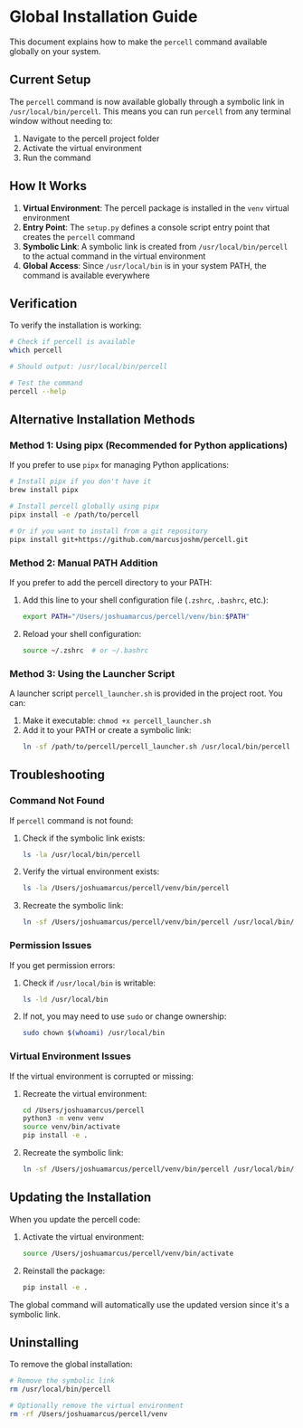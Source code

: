 # Global Installation Guide

This document explains how to make the `percell` command available globally on your system.

## Current Setup

The `percell` command is now available globally through a symbolic link in `/usr/local/bin/percell`. This means you can run `percell` from any terminal window without needing to:

1. Navigate to the percell project folder
2. Activate the virtual environment
3. Run the command

## How It Works

1. **Virtual Environment**: The percell package is installed in the `venv` virtual environment
2. **Entry Point**: The `setup.py` defines a console script entry point that creates the `percell` command
3. **Symbolic Link**: A symbolic link is created from `/usr/local/bin/percell` to the actual command in the virtual environment
4. **Global Access**: Since `/usr/local/bin` is in your system PATH, the command is available everywhere

## Verification

To verify the installation is working:

```bash
# Check if percell is available
which percell

# Should output: /usr/local/bin/percell

# Test the command
percell --help
```

## Alternative Installation Methods

### Method 1: Using pipx (Recommended for Python applications)

If you prefer to use `pipx` for managing Python applications:

```bash
# Install pipx if you don't have it
brew install pipx

# Install percell globally using pipx
pipx install -e /path/to/percell

# Or if you want to install from a git repository
pipx install git+https://github.com/marcusjoshm/percell.git
```

### Method 2: Manual PATH Addition

If you prefer to add the percell directory to your PATH:

1. Add this line to your shell configuration file (`.zshrc`, `.bashrc`, etc.):
   ```bash
   export PATH="/Users/joshuamarcus/percell/venv/bin:$PATH"
   ```

2. Reload your shell configuration:
   ```bash
   source ~/.zshrc  # or ~/.bashrc
   ```

### Method 3: Using the Launcher Script

A launcher script `percell_launcher.sh` is provided in the project root. You can:

1. Make it executable: `chmod +x percell_launcher.sh`
2. Add it to your PATH or create a symbolic link:
   ```bash
   ln -sf /path/to/percell/percell_launcher.sh /usr/local/bin/percell
   ```

## Troubleshooting

### Command Not Found

If `percell` command is not found:

1. Check if the symbolic link exists:
   ```bash
   ls -la /usr/local/bin/percell
   ```

2. Verify the virtual environment exists:
   ```bash
   ls -la /Users/joshuamarcus/percell/venv/bin/percell
   ```

3. Recreate the symbolic link:
   ```bash
   ln -sf /Users/joshuamarcus/percell/venv/bin/percell /usr/local/bin/percell
   ```

### Permission Issues

If you get permission errors:

1. Check if `/usr/local/bin` is writable:
   ```bash
   ls -ld /usr/local/bin
   ```

2. If not, you may need to use `sudo` or change ownership:
   ```bash
   sudo chown $(whoami) /usr/local/bin
   ```

### Virtual Environment Issues

If the virtual environment is corrupted or missing:

1. Recreate the virtual environment:
   ```bash
   cd /Users/joshuamarcus/percell
   python3 -m venv venv
   source venv/bin/activate
   pip install -e .
   ```

2. Recreate the symbolic link:
   ```bash
   ln -sf /Users/joshuamarcus/percell/venv/bin/percell /usr/local/bin/percell
   ```

## Updating the Installation

When you update the percell code:

1. Activate the virtual environment:
   ```bash
   source /Users/joshuamarcus/percell/venv/bin/activate
   ```

2. Reinstall the package:
   ```bash
   pip install -e .
   ```

The global command will automatically use the updated version since it's a symbolic link.

## Uninstalling

To remove the global installation:

```bash
# Remove the symbolic link
rm /usr/local/bin/percell

# Optionally remove the virtual environment
rm -rf /Users/joshuamarcus/percell/venv
```
